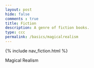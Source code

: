 ```yaml
---
layout: post
hide: false
comments : true
title: Fiction
description: A genre of fiction books.
type: ccc
permalink: /basics/magicalrealism
---
```


{% include nav_fiction.html %}

Magical Realism
